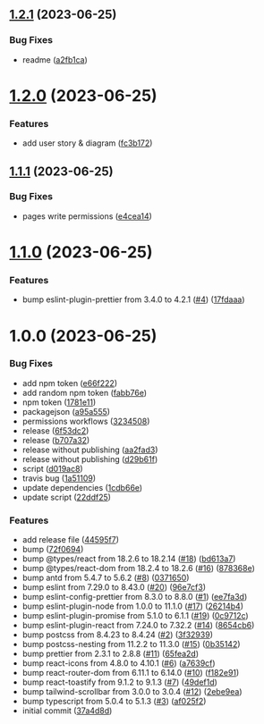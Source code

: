 ## [1.2.1](https://github.com/Abdel-Monaam-Aouini/FashionHub/compare/v1.2.0...v1.2.1) (2023-06-25)


### Bug Fixes

* readme ([a2fb1ca](https://github.com/Abdel-Monaam-Aouini/FashionHub/commit/a2fb1ca758fb0bb7863b8e1c99d0859d24624de7))

# [1.2.0](https://github.com/Abdel-Monaam-Aouini/FashionHub/compare/v1.1.1...v1.2.0) (2023-06-25)


### Features

* add user story & diagram ([fc3b172](https://github.com/Abdel-Monaam-Aouini/FashionHub/commit/fc3b17222caa172ca572f0c636a3813f5ad54a35))

## [1.1.1](https://github.com/Abdel-Monaam-Aouini/FashionHub/compare/v1.1.0...v1.1.1) (2023-06-25)


### Bug Fixes

* pages write permissions ([e4cea14](https://github.com/Abdel-Monaam-Aouini/FashionHub/commit/e4cea1496abf58cc3ad29b271426159be1abe7df))

# [1.1.0](https://github.com/Abdel-Monaam-Aouini/FashionHub/compare/v1.0.0...v1.1.0) (2023-06-25)


### Features

* bump eslint-plugin-prettier from 3.4.0 to 4.2.1 ([#4](https://github.com/Abdel-Monaam-Aouini/FashionHub/issues/4)) ([17fdaaa](https://github.com/Abdel-Monaam-Aouini/FashionHub/commit/17fdaaaf97c9246c59b0145281228aa67140aee8))

# 1.0.0 (2023-06-25)


### Bug Fixes

* add npm token ([e66f222](https://github.com/Abdel-Monaam-Aouini/FashionHub/commit/e66f222db239fa9ff57258728f2bec1cff1c5a6b))
* add random npm token ([fabb76e](https://github.com/Abdel-Monaam-Aouini/FashionHub/commit/fabb76e30675432a37323fcbf5dc07a36953f431))
* npm token ([1781e11](https://github.com/Abdel-Monaam-Aouini/FashionHub/commit/1781e1117c74d0de74421521b56fb408e6defd50))
* packagejson ([a95a555](https://github.com/Abdel-Monaam-Aouini/FashionHub/commit/a95a55539e92444075fbda78756e543003128124))
* permissions workflows ([3234508](https://github.com/Abdel-Monaam-Aouini/FashionHub/commit/32345081751742296a1a2d441a5e8939c7f44fca))
* release ([6f53dc2](https://github.com/Abdel-Monaam-Aouini/FashionHub/commit/6f53dc2893e137a9db97d4fedfc68943a3b7eacc))
* release ([b707a32](https://github.com/Abdel-Monaam-Aouini/FashionHub/commit/b707a32a6bbf3e87d0ee0c26af44f16b4a9a1032))
* release without  publishing ([aa2fad3](https://github.com/Abdel-Monaam-Aouini/FashionHub/commit/aa2fad391f8028fb62fa56f99f99479b5013f782))
* release without publishing ([d29b61f](https://github.com/Abdel-Monaam-Aouini/FashionHub/commit/d29b61f066cfd297da647b263e916ce23282202a))
* script ([d019ac8](https://github.com/Abdel-Monaam-Aouini/FashionHub/commit/d019ac81c33bb3a209012d8d5644f5b8e72d3ac3))
* travis bug ([1a51109](https://github.com/Abdel-Monaam-Aouini/FashionHub/commit/1a51109f3c874fb00ac753cbb87c0d258514f8d5))
* update dependencies ([1cdb66e](https://github.com/Abdel-Monaam-Aouini/FashionHub/commit/1cdb66e7b4d535a527b55cf4c9d61c2ee34dbf68))
* update script ([22ddf25](https://github.com/Abdel-Monaam-Aouini/FashionHub/commit/22ddf25610fbc1c22b22909ae771fab4146bfc01))


### Features

* add release file ([44595f7](https://github.com/Abdel-Monaam-Aouini/FashionHub/commit/44595f7488ae9486c3b07ac7bef75a87ac9a560f))
* bump ([72f0694](https://github.com/Abdel-Monaam-Aouini/FashionHub/commit/72f0694ee7360b4533ed3f866cf251f8fd1be183))
* bump @types/react from 18.2.6 to 18.2.14 ([#18](https://github.com/Abdel-Monaam-Aouini/FashionHub/issues/18)) ([bd613a7](https://github.com/Abdel-Monaam-Aouini/FashionHub/commit/bd613a7beb175c48a6ef4581b470e804e3c5d5e2))
* bump @types/react-dom from 18.2.4 to 18.2.6 ([#16](https://github.com/Abdel-Monaam-Aouini/FashionHub/issues/16)) ([878368e](https://github.com/Abdel-Monaam-Aouini/FashionHub/commit/878368e44942b9df0c7d513645892530348dd972))
* bump antd from 5.4.7 to 5.6.2 ([#8](https://github.com/Abdel-Monaam-Aouini/FashionHub/issues/8)) ([0371650](https://github.com/Abdel-Monaam-Aouini/FashionHub/commit/0371650ac423afd6427aff349e3a5bfd82e96910))
* bump eslint from 7.29.0 to 8.43.0 ([#20](https://github.com/Abdel-Monaam-Aouini/FashionHub/issues/20)) ([96e7cf3](https://github.com/Abdel-Monaam-Aouini/FashionHub/commit/96e7cf320fa5e3fa4ef9258bf09658f9d2ce7f6f))
* bump eslint-config-prettier from 8.3.0 to 8.8.0 ([#1](https://github.com/Abdel-Monaam-Aouini/FashionHub/issues/1)) ([ee7fa3d](https://github.com/Abdel-Monaam-Aouini/FashionHub/commit/ee7fa3d716d3a575e67e98ff47d1389d6ceda6de))
* bump eslint-plugin-node from 1.0.0 to 11.1.0 ([#17](https://github.com/Abdel-Monaam-Aouini/FashionHub/issues/17)) ([26214b4](https://github.com/Abdel-Monaam-Aouini/FashionHub/commit/26214b479ca9c859b69d26d950366b207d8c1267))
* bump eslint-plugin-promise from 5.1.0 to 6.1.1 ([#19](https://github.com/Abdel-Monaam-Aouini/FashionHub/issues/19)) ([0c9712c](https://github.com/Abdel-Monaam-Aouini/FashionHub/commit/0c9712c1acdb9f2e7a18f1e00b64e075473f5358))
* bump eslint-plugin-react from 7.24.0 to 7.32.2 ([#14](https://github.com/Abdel-Monaam-Aouini/FashionHub/issues/14)) ([8654cb6](https://github.com/Abdel-Monaam-Aouini/FashionHub/commit/8654cb6060fb841af0ad7231291d12f2a183da1b))
* bump postcss from 8.4.23 to 8.4.24 ([#2](https://github.com/Abdel-Monaam-Aouini/FashionHub/issues/2)) ([3f32939](https://github.com/Abdel-Monaam-Aouini/FashionHub/commit/3f329391fadbef53f2c5a224b80d0f1837af50a6))
* bump postcss-nesting from 11.2.2 to 11.3.0 ([#15](https://github.com/Abdel-Monaam-Aouini/FashionHub/issues/15)) ([0b35142](https://github.com/Abdel-Monaam-Aouini/FashionHub/commit/0b351421516944cf34a3c34d7e1c3ffcbfe741f4))
* bump prettier from 2.3.1 to 2.8.8 ([#11](https://github.com/Abdel-Monaam-Aouini/FashionHub/issues/11)) ([65fea2d](https://github.com/Abdel-Monaam-Aouini/FashionHub/commit/65fea2d9d3e8d34d4f30c0695d407beb407772f1))
* bump react-icons from 4.8.0 to 4.10.1 ([#6](https://github.com/Abdel-Monaam-Aouini/FashionHub/issues/6)) ([a7639cf](https://github.com/Abdel-Monaam-Aouini/FashionHub/commit/a7639cf07ca05dca29145adba9134d661f5565b1))
* bump react-router-dom from 6.11.1 to 6.14.0 ([#10](https://github.com/Abdel-Monaam-Aouini/FashionHub/issues/10)) ([f182e91](https://github.com/Abdel-Monaam-Aouini/FashionHub/commit/f182e91c46800c19682e27e1e68ed3263fd7cb2a))
* bump react-toastify from 9.1.2 to 9.1.3 ([#7](https://github.com/Abdel-Monaam-Aouini/FashionHub/issues/7)) ([49def1d](https://github.com/Abdel-Monaam-Aouini/FashionHub/commit/49def1db112f597f175a70c55643d85dc5ebcb9f))
* bump tailwind-scrollbar from 3.0.0 to 3.0.4 ([#12](https://github.com/Abdel-Monaam-Aouini/FashionHub/issues/12)) ([2ebe9ea](https://github.com/Abdel-Monaam-Aouini/FashionHub/commit/2ebe9eaf509ce84d110ec1e292031bb9c5e7e679))
* bump typescript from 5.0.4 to 5.1.3 ([#3](https://github.com/Abdel-Monaam-Aouini/FashionHub/issues/3)) ([af025f2](https://github.com/Abdel-Monaam-Aouini/FashionHub/commit/af025f2054eb5bd912f575b63be66551d9675323))
* initial commit ([37a4d8d](https://github.com/Abdel-Monaam-Aouini/FashionHub/commit/37a4d8d67980dca4138aa7aadf1d6397a671ea53))
